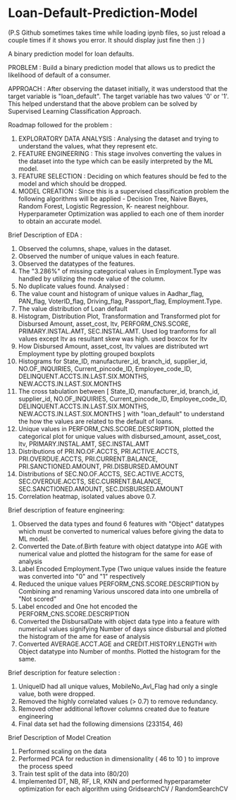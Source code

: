 # Loan-Default-Prediction-Model
(P.S Github sometimes takes time while loading ipynb files, so just reload a couple times if it shows you error. It should display just fine then :) )

A binary prediction model for loan defaults.

PROBLEM : Build a binary prediction model that allows us to predict the likelihood of default of a consumer.

APPROACH : After observing the dataset initially, it was understood that the target variable is "loan_default". The target variable has two values '0' or '1'. This helped understand that the above problem can be solved by Supervised Learning Classification Approach.


Roadmap followed for the problem :
1) EXPLORATORY DATA ANALYSIS : Analysing the dataset and trying to understand the values, what they represent etc.
2) FEATURE ENGINEERING : This stage involves converting the values in the dataset into the type which can be easily interpreted by the ML model.
3) FEATURE SELECTION : Deciding on which features should be fed to the model and which should be dropped.
4) MODEL CREATION : Since this is a supervised classification problem the following algorithms will be applied - Decision Tree, Naive Bayes, Random Forest, Logistic Regression, K- nearest neighbour. Hyperparameter Optimization was applied to each one of them inorder to obtain an accurate model.



Brief Description of EDA :
1) Observed the columns, shape, values in the dataset.
2) Observed the number of unique values in each feature.
3) Observed the datatypes of the features.
4) The "3.286%" of missing categorical values in Employment.Type was handled by utilizing the mode value of the column.
5) No duplicate values found.
Analysed :
1) The value count and histogram of unique values in Aadhar_flag, PAN_flag, VoterID_flag, Driving_flag, Passport_flag, Employment.Type.
2) The value distribution of Loan default
3) Histogram, Distribution Plot, Transformation and Transformed plot for Disbursed Amount, asset_cost, ltv, PERFORM_CNS.SCORE, PRIMARY.INSTAL.AMT, SEC.INSTAL.AMT. Used log tranforms for all values except ltv as resultant skew was high. used boxcox for ltv
4) How Disbursed Amount, asset_cost, ltv values are distributed wrt Employment type by plotting grouped boxplots
5) Histograms for State_ID, manufacturer_id, branch_id, supplier_id, NO.OF_INQUIRIES, Current_pincode_ID, Employee_code_ID, DELINQUENT.ACCTS.IN.LAST.SIX.MONTHS, NEW.ACCTS.IN.LAST.SIX.MONTHS
6) The cross tabulation between [ State_ID, manufacturer_id, branch_id, supplier_id, NO.OF_INQUIRIES, Current_pincode_ID, Employee_code_ID, DELINQUENT.ACCTS.IN.LAST.SIX.MONTHS, NEW.ACCTS.IN.LAST.SIX.MONTHS ] with "loan_default" to understand the how the values are related to the default of loans.
7) Unique values in PERFORM_CNS.SCORE.DESCRIPTION, plotted the categorical plot for unique values with disbursed_amount, asset_cost, ltv, PRIMARY.INSTAL.AMT, SEC.INSTAL.AMT
8) Distributions of PRI.NO.OF.ACCTS, PRI.ACTIVE.ACCTS, PRI.OVERDUE.ACCTS, PRI.CURRENT.BALANCE, PRI.SANCTIONED.AMOUNT, PRI.DISBURSED.AMOUNT
9) Distributions of SEC.NO.OF.ACCTS, SEC.ACTIVE.ACCTS, SEC.OVERDUE.ACCTS, SEC.CURRENT.BALANCE, SEC.SANCTIONED.AMOUNT, SEC.DISBURSED.AMOUNT
10) Correlation heatmap, isolated values above 0.7.

Brief description of feature engineering:
1) Observed the data types and found 6 features with "Object" datatypes which must be converted to numerical values before giving the data to ML model.
2) Converted the Date.of.Birth feature with object datatype into AGE with numerical value and plotted the histogram for the same for ease of analysis
3) Label Encoded Employment.Type (Two unique values inside the feature was converted into "0" and "1" respectively
4) Reduced the unique values PERFORM_CNS.SCORE.DESCRIPTION by Combining and renaming Various unscored data into one umbrella of "Not scored"
5) Label encoded and One hot encoded the PERFORM_CNS.SCORE.DESCRIPTION
6) Converted the DisbursalDate with object data type into a feature with numerical values signifying Number of days since disbursal and plotted the histogram of the ame for ease of analysis
7) Converted AVERAGE.ACCT.AGE and CREDIT.HISTORY.LENGTH with Object datatype into Number of months. Plotted the histogram for the same.

Brief description for feature selection :
1) UniqueID had all unique values, MobileNo_Avl_Flag had only a single value, both were dropped.
2) Removed the highly correlated values (> 0.7) to remove redundancy.
3) Removed other additional leftover columns created due to feature engineering
4) Final data set had the following dimensions (233154, 46)


Brief Description of Model Creation
1) Performed scaling on the data
2) Performed PCA for reduction in dimensionality ( 46 to 10 ) to improve the process speed
3) Train test split of the data into (80/20)
4) Implemented DT, NB, RF, LR, KNN and performed hyperparameter optimization for each algorithm using GridsearchCV / RandomSearchCV
